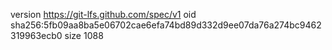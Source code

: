 version https://git-lfs.github.com/spec/v1
oid sha256:5fb09aa8ba5e06702cae6efa74bd89d332d9ee07da76a274bc9462319963ecb0
size 1088

